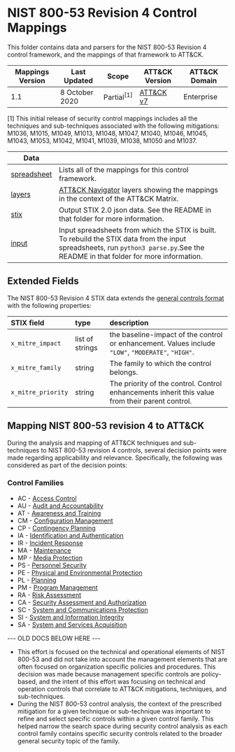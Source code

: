 # NIST 800-53 Revision 4 Control Mappings
This folder contains data and parsers for the NIST 800-53 Revision 4 control framework, and the mappings of that framework to ATT&CK.

| Mappings Version | Last Updated      | Scope    | ATT&CK Version | ATT&CK Domain |
|------------------|-------------------|----------|----------------|---------------|
| 1.1              | 8 October 2020    | Partial<sup>[1]</sup> | [ATT&CK v7](https://attack.mitre.org/resources/versions/) | Enterprise |

[1] This initial release of security control mappings includes all the techniques and sub-techniques associated with the following mitigations: M1036, M1015, M1049, M1013, M1048, M1047, M1040, M1046, M1045, M1043, M1053, M1042, M1041,  M1039, M1038, M1050 and M1037.

| Data ||
|------|------|
| [spreadsheet](nist800-53-r4-mappings.xlsx) | Lists all of the mappings for this control framework.
| [layers](layers) | [ATT&CK Navigator](https://github.com/mitre-attack/attack-navigator) layers showing the mappings in the context of the ATT&CK Matrix. |
| [stix](stix) | Output STIX 2.0 json data. See the README in that folder for more information. |
| [input](input) | Input spreadsheets from which the STIX is built. To rebuild the STIX data from the input spreadsheets, run `python3 parse.py`.See the README in that folder for more information. |


## Extended Fields

The NIST 800-53 Revision 4 STIX data extends the [general controls format](/docs/stix_format.md) with the following properties:

| STIX field | type | description |
|:-----------|:-----|:------------|
| `x_mitre_impact` | list of strings | the baseline-impact of the control or enhancement. Values include `"LOW"`, `"MODERATE"`, `"HIGH"`. |
| `x_mitre_family` | string | The family to which the control belongs. |
| `x_mitre_priority` | string | The priority of the control. Control enhancements inherit this value from their parent control. |

## Mapping NIST 800-53 revision 4 to ATT&CK

During the analysis and mapping of ATT&CK techniques and sub-techniques to NIST 800-53 revision 4 controls, several decision points were made regarding applicability and relevance. Specifically, the following was considered as part of the decision points:

### Control Families
- AC - [Access Control](https://nvd.nist.gov/800-53/Rev4/family/Access%20Control)
- AU - [Audit and Accountability](https://nvd.nist.gov/800-53/Rev4/family/Audit%20and%20Accountability)
- AT - [Awareness and Training](https://nvd.nist.gov/800-53/Rev4/family/Awarenessand%20Training)
- CM - [Configuration Management](https://nvd.nist.gov/800-53/Rev4/family/Configuration%20Management)
- CP - [Contingency Planning](https://nvd.nist.gov/800-53/Rev4/family/Contingency%20Planning)
- IA - [Identification and Authentication](https://nvd.nist.gov/800-53/Rev4/family/Identification%20and%20Authentication)
- IR - [Incident Response](https://nvd.nist.gov/800-53/Rev4/family/Incident%20Response)
- MA - [Maintenance](https://nvd.nist.gov/800-53/Rev4/family/Maintenance)
- MP - [Media Protection](https://nvd.nist.gov/800-53/Rev4/family/Media%20Protection)
- PS - [Personnel Security](https://nvd.nist.gov/800-53/Rev4/family/Personnel%20Security)
- PE - [Physical and Environmental Protection](https://nvd.nist.gov/800-53/Rev4/family/Physical%20and%20Environmental%20Protection)
- PL - [Planning](https://nvd.nist.gov/800-53/Rev4/family/Planning)
- PM - [Program Management](https://nvd.nist.gov/800-53/Rev4/family/Program%20Management)
- RA - [Risk Assessment](https://nvd.nist.gov/800-53/Rev4/family/Risk%20Assessment)
- CA - [Security Assessment and Authorization](https://nvd.nist.gov/800-53/Rev4/family/Security%20Assessment%20and%20Authorization)
- SC - [System and Communications Protection](https://nvd.nist.gov/800-53/Rev4/family/System%20and%20Communications%20Protection)
- SI - [System and Information Integrity](https://nvd.nist.gov/800-53/Rev4/family/System%20and%20Information%20Integrity)
- SA - [System and Services Acquisition](https://nvd.nist.gov/800-53/Rev4/family/System%20and%20Services%20Acquisition)





--- OLD DOCS BELOW HERE ---

- This effort is focused on the technical and operational elements of NIST 800-53 and did not take into account the management elements that are often focused on organization specific policies and procedures.  This decision was made because management specific controls are policy-based, and the intent of this effort was focusing on technical and operation controls that correlate to ATT&CK mitigations, techniques, and sub-techniques.   
- During the NIST 800-53 control analysis, the context of the prescribed mitigation for a given technique or sub-technique was important to refine and select specific controls within a given control family.  This helped narrow the search space during security control analysis as each control family contains specific security controls related to the broader general security topic of the family.  
